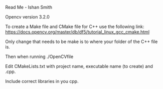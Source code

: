 Read Me - Ishan Smith

Opencv version 3.2.0

To create a Make file and CMake file for C++ use the following link: https://docs.opencv.org/master/db/df5/tutorial_linux_gcc_cmake.html

Only change that needs to be make is <yourfile> to where your folder of the C++ file is.

Then when running ./OpenCVfile

Edit CMakeLists.txt with project name, executable name (to create) and <yourfile>.cpp.

Include correct libraries in you cpp.

